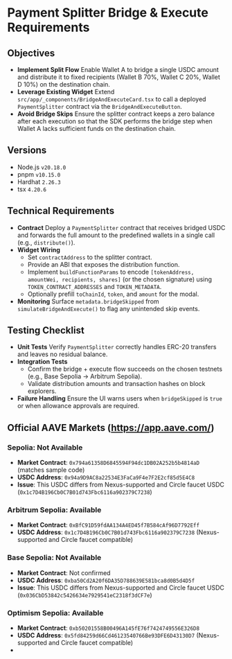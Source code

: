 # Payment Splitter Bridge & Execute Requirements

## Objectives
- **Implement Split Flow** Enable Wallet A to bridge a single USDC amount and distribute it to fixed recipients (Wallet B 70%, Wallet C 20%, Wallet D 10%) on the destination chain.
- **Leverage Existing Widget** Extend `src/app/_components/BridgeAndExecuteCard.tsx` to call a deployed `PaymentSplitter` contract via the `BridgeAndExecuteButton`.
- **Avoid Bridge Skips** Ensure the splitter contract keeps a zero balance after each execution so that the SDK performs the bridge step when Wallet A lacks sufficient funds on the destination chain.

## Versions
- Node.js `v20.18.0`
- pnpm `v10.15.0`
- Hardhat `2.26.3`
- tsx `4.20.6`

## Technical Requirements
- **Contract** Deploy a `PaymentSplitter` contract that receives bridged USDC and forwards the full amount to the predefined wallets in a single call (e.g., `distribute()`).
- **Widget Wiring**
  - Set `contractAddress` to the splitter contract.
  - Provide an ABI that exposes the distribution function.
  - Implement `buildFunctionParams` to encode `[tokenAddress, amountWei, recipients, shares]` (or the chosen signature) using `TOKEN_CONTRACT_ADDRESSES` and `TOKEN_METADATA`.
  - Optionally prefill `toChainId`, `token`, and `amount` for the modal.
- **Monitoring** Surface `metadata.bridgeSkipped` from `simulateBridgeAndExecute()` to flag any unintended skip events.

## Testing Checklist
- **Unit Tests** Verify `PaymentSplitter` correctly handles ERC-20 transfers and leaves no residual balance.
- **Integration Tests**
  - Confirm the bridge + execute flow succeeds on the chosen testnets (e.g., Base Sepolia → Arbitrum Sepolia).
  - Validate distribution amounts and transaction hashes on block explorers.
- **Failure Handling** Ensure the UI warns users when `bridgeSkipped` is `true` or when allowance approvals are required.

## Official AAVE Markets (https://app.aave.com/)

### Sepolia: Not Available
- **Market Contract**: `0x794a61358D6845594F94dc1DB02A252b5b4814aD` (matches sample code)
- **USDC Address**: `0x94a9D9AC8a22534E3FaCa9F4e7F2E2cf85d5E4C8`
- **Issue**: This USDC differs from Nexus-supported and Circle faucet USDC (`0x1c7D4B196Cb0C7B01d743Fbc6116a902379C7238`)

### Arbitrum Sepolia: Available
- **Market Contract**: `0xBfC91D59fdAA134A4ED45f7B584cAf96D7792Eff`
- **USDC Address**: `0x1c7D4B196Cb0C7B01d743Fbc6116a902379C7238` (Nexus-supported and Circle faucet compatible)

### Base Sepolia: Not Available
- **Market Contract**: Not confirmed
- **USDC Address**: `0xba50Cd2A20f6DA35D788639E581bca8d0B5d4D5f`
- **Issue**: This USDC differs from Nexus-supported and Circle faucet USDC (`0x036CbD53842c5426634e7929541eC2318f3dCF7e`)

### Optimism Sepolia: Available
- **Market Contract**: `0xb50201558B00496A145fE76f7424749556E326D8`
- **USDC Address**: `0x5fd84259d66Cd46123540766Be93DFE6D43130D7` (Nexus-supported and Circle faucet compatible)
- 
